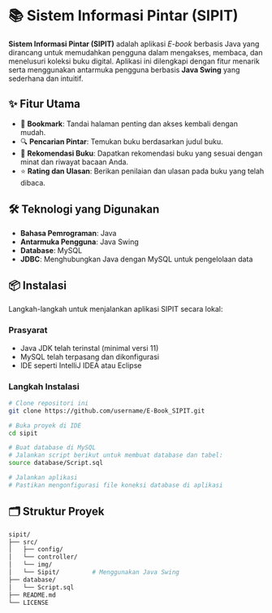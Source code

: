 <h1>📚 Sistem Informasi Pintar (SIPIT)</h1>

<p>
  <strong>Sistem Informasi Pintar (SIPIT)</strong> adalah aplikasi <i>E-book</i> berbasis Java yang dirancang untuk memudahkan pengguna dalam mengakses, membaca, dan menelusuri koleksi buku digital. Aplikasi ini dilengkapi dengan fitur menarik serta menggunakan antarmuka pengguna berbasis <b>Java Swing</b> yang sederhana dan intuitif.
</p>

<h2>✨ Fitur Utama</h2>
<ul>
  <li>🔖 <b>Bookmark</b>: Tandai halaman penting dan akses kembali dengan mudah.</li>
  <li>🔍 <b>Pencarian Pintar</b>: Temukan buku berdasarkan judul buku.</li>
  <li>🤖 <b>Rekomendasi Buku</b>: Dapatkan rekomendasi buku yang sesuai dengan minat dan riwayat bacaan Anda.</li>
  <li>⭐ <b>Rating dan Ulasan</b>: Berikan penilaian dan ulasan pada buku yang telah dibaca.</li>
</ul>

<h2>🛠️ Teknologi yang Digunakan</h2>
<ul>
  <li><b>Bahasa Pemrograman</b>: Java</li>
  <li><b>Antarmuka Pengguna</b>: Java Swing</li>
  <li><b>Database</b>: MySQL</li>
  <li><b>JDBC</b>: Menghubungkan Java dengan MySQL untuk pengelolaan data</li>
</ul>

<h2>📦 Instalasi</h2>
<p>Langkah-langkah untuk menjalankan aplikasi SIPIT secara lokal:</p>

<h3>Prasyarat</h3>
<ul>
  <li>Java JDK telah terinstal (minimal versi 11)</li>
  <li>MySQL telah terpasang dan dikonfigurasi</li>
  <li>IDE seperti IntelliJ IDEA atau Eclipse</li>
</ul>

<h3>Langkah Instalasi</h3>

```bash
# Clone repositori ini
git clone https://github.com/username/E-Book_SIPIT.git

# Buka proyek di IDE
cd sipit

# Buat database di MySQL
# Jalankan script berikut untuk membuat database dan tabel:
source database/Script.sql

# Jalankan aplikasi
# Pastikan mengonfigurasi file koneksi database di aplikasi
```

<h2>🗂️ Struktur Proyek</h2>

```bash
sipit/
├── src/
│   ├── config/
│   └── controller/
│   └── img/
│   └── Sipit/         # Menggunakan Java Swing
├── database/
│   └── Script.sql
├── README.md
└── LICENSE
```
